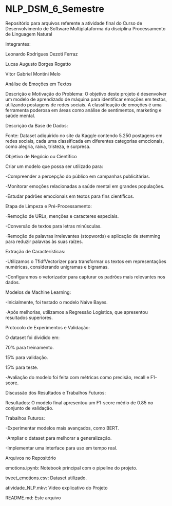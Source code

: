 # NLP_DSM_6_Semestre
Repositório para arquivos referente a atividade final do Curso de Desenvolvimento de Software Multiplataforma da disciplina Processamento de Linguagem Natural

Integrantes:

Leonardo Rodrigues Dezoti Ferraz

Lucas Augusto Borges Rogatto

Vitor Gabriel Montini Melo



Análise de Emoções em Textos

Descrição e Motivação do Problema:
O objetivo deste projeto é desenvolver um modelo de aprendizado de máquina para identificar emoções em textos, utilizando postagens de redes sociais. 
A classificação de emoções é uma ferramenta poderosa em áreas como análise de sentimentos, marketing e saúde mental.



Descrição da Base de Dados:

Fonte: Dataset adiquirido no site da Kaggle contendo 5.250 postagens em redes sociais, cada uma classificada em diferentes categorias emocionais, como alegria, raiva, tristeza, e surpresa.




Objetivo de Negócio ou Científico

Criar um modelo que possa ser utilizado para:

-Compreender a percepção do público em campanhas publicitárias.

-Monitorar emoções relacionadas a saúde mental em grandes populações.

-Estudar padrões emocionais em textos para fins científicos.



Etapa de Limpeza e Pré-Processamento:

-Remoção de URLs, menções e caracteres especiais.

-Conversão de textos para letras minúsculas.

-Remoção de palavras irrelevantes (stopwords) e aplicação de stemming para reduzir palavras às suas raízes.


Extração de Características:

-Utilizamos o TfidfVectorizer para transformar os textos em representações numéricas, considerando unigramas e bigramas.

-Configuramos o vetorizador para capturar os padrões mais relevantes nos dados.



Modelos de Machine Learning:

-Inicialmente, foi testado o modelo Naive Bayes.

-Após melhorias, utilizamos a Regressão Logística, que apresentou resultados superiores.



Protocolo de Experimentos e Validação:

O dataset foi dividido em:

70% para treinamento.

15% para validação.

15% para teste.

-Avaliação do modelo foi feita com métricas como precisão, recall e F1-score.



Discussão dos Resultados e Trabalhos Futuros:

Resultados: O modelo final apresentou um F1-score médio de 0.85 no conjunto de validação.

Trabalhos Futuros:

-Experimentar modelos mais avançados, como BERT.

-Ampliar o dataset para melhorar a generalização.

-Implementar uma interface para uso em tempo real.



Arquivos no Repositório

emotions.ipynb: Notebook principal com o pipeline do projeto.

tweet_emotions.csv: Dataset utilizado.

atividade_NLP.mkv: Video explicativo do Projeto

README.md: Este arquivo
